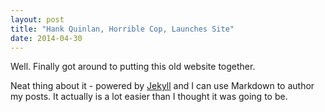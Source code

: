 ```yaml
---
layout: post
title: "Hank Quinlan, Horrible Cop, Launches Site"
date: 2014-04-30
---
```


Well. Finally got around to putting this old website together. 

Neat thing about it - powered by [Jekyll](http://jekyllrb.com) and I can use Markdown to author my posts. It actually is a lot easier than I thought it was going to be.
